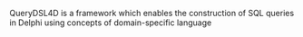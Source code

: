 QueryDSL4D is a framework which enables the construction of  SQL queries in Delphi using concepts of domain-specific language
